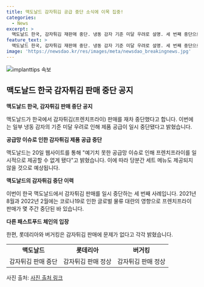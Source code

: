 ```yaml
---
title: 맥도날드 감자튀김 공급 중단 소식에 이목 집중!
categories:
  - News
excerpt: >
  맥도날드 한국, 감자튀김 재판매 중단. 냉동 감자 기준 미달 우려로 설명. 세 번째 중단으로, 롯데리아와 버거킹은 문제 없다 주장. [사진 출처 : ] ■ 제보하기 ▷ 전화 : 02-781-1234, 4444 ▷ 이메일 : kbs1234@kbs.co.kr ▷ 카카오톡 : KBS제보 검색, 채널 추가 ▷ 네이버, 유튜브에서 KBS뉴스를 구독해주세요!
feature_text: >
  맥도날드 한국, 감자튀김 재판매 중단. 냉동 감자 기준 미달 우려로 설명. 세 번째 중단으로, 롯데리아와 버거킹은 문제 없다 주장. [사진 출처 : ] ■ 제보하기 ▷ 전화 : 02-781-1234, 4444 ▷ 이메일 : kbs1234@kbs.co.kr ▷ 카카오톡 : KBS제보 검색, 채널 추가 ▷ 네이버, 유튜브에서 KBS뉴스를 구독해주세요!
image: 'https://newsdao.kr/res/images/meta/newsdao_breakingnews.jpg'
---
```


<p><img src="https://newsdao.kr/res/images/meta/newsdao_breakingnews.jpg" alt="implanttips 속보" /></p>

<h2 data-ke-size="size26">맥도날드 한국 감자튀김 판매 중단 공지</h2>

<p data-ke-size="size16"><b>맥도날드 한국, 감자튀김 판매 중단 공지</b></p>

<p>맥도날드가 한국에서 감자튀김(프렌치프라이) 판매를 재차 중단했다고 합니다. 이번에는 일부 냉동 감자의 기준 미달 우려로 인해 제품 공급이 일시 중단됐다고 밝혔습니다.</p>

<p data-ke-size="size16"><b>공급망 이슈로 인한 감자튀김 제품 공급 중단</b></p>

<p>맥도날드는 20일 웹사이트를 통해 "예기치 못한 공급망 이슈로 인해 프렌치프라이를 일시적으로 제공할 수 없게 됐다"고 밝혔습니다. 이에 따라 당분간 세트 메뉴도 제공되지 않을 것으로 예상됩니다.</p>

<p data-ke-size="size16"><b>맥도날드의 감자튀김 중단 이력</b></p>

<p>이번이 한국 맥도날드에서 감자튀김 판매를 일시 중단하는 세 번째 사례입니다. 2021년 8월과 2022년 2월에는 코로나19로 인한 글로벌 물류 대란의 영향으로 프렌치프라이 판매가 몇 주간 중단된 바 있습니다.</p>

<p data-ke-size="size16"><b>다른 패스트푸드 체인의 입장</b></p>

<p>한편, 롯데리아와 버거킹은 감자튀김 판매에 문제가 없다고 각각 밝혔습니다. </p>

<table>
    <tbody>
        <tr>
            <td style="text-align: center; height: 17px;"><b>맥도날드</b></td>
            <td style="text-align: center; height: 17px;"><b>롯데리아</b></td>
            <td style="text-align: center; height: 17px;"><b>버거킹</b></td>
        </tr>
        <tr>
            <td style="text-align: center; height: 17px;">감자튀김 판매 중단</td>
            <td style="text-align: center; height: 17px;">감자튀김 판매 정상</td>
            <td style="text-align: center; height: 17px;">감자튀김 판매 정상</td>
        </tr>
    </tbody>
</table>

<p>사진 출처: <a href="이메일로 제공된 링크를 여기에 붙여넣어주세요">사진 출처 링크</a></p>

<p data-ke-size="size16">&nbsp;</p>

